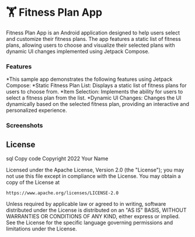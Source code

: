 # 🏋️ Fitness Plan App

Fitness Plan App is an Android application designed to help users select and customize their fitness plans. The app features a static list of fitness plans, allowing users to choose and visualize their selected plans with dynamic UI changes implemented using Jetpack Compose.

### Features
*This sample app demonstrates the following features using Jetpack Compose:
*Static Fitness Plan List: Displays a static list of fitness plans for users to choose from.
*Item Selection: Implements the ability for users to select a fitness plan from the list.
*Dynamic UI Changes: Changes the UI dynamically based on the selected fitness plan, providing an interactive and personalized experience.

### Screenshots


## License
sql
Copy code
Copyright 2022 Your Name

Licensed under the Apache License, Version 2.0 (the "License");
you may not use this file except in compliance with the License.
You may obtain a copy of the License at

    https://www.apache.org/licenses/LICENSE-2.0

Unless required by applicable law or agreed to in writing, software
distributed under the License is distributed on an "AS IS" BASIS,
WITHOUT WARRANTIES OR CONDITIONS OF ANY KIND, either express or implied.
See the License for the specific language governing permissions and
limitations under the License.
